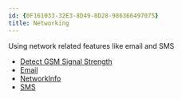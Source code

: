 ```yaml
---
id: {0F161033-32E3-8D49-8D28-986366497075}  
title: Networking  
---
```


Using network related features like email and SMS

-  [Detect GSM Signal Strength](/recipes/android/networking/gsm_strength/)
-  [Email](/recipes/android/networking/email)
-  [NetworkInfo](/recipes/android/networking/networkinfo)
-  [SMS](/recipes/android/networking/sms)